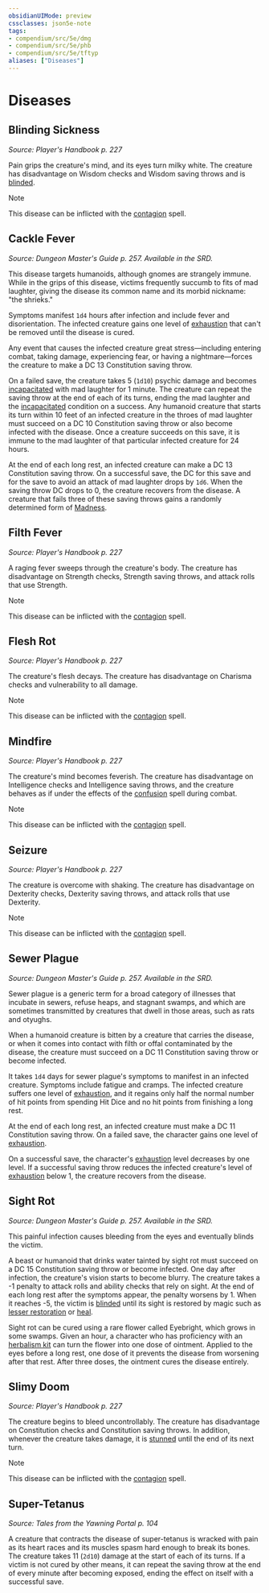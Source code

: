 ```yaml
---
obsidianUIMode: preview
cssclasses: json5e-note
tags:
- compendium/src/5e/dmg
- compendium/src/5e/phb
- compendium/src/5e/tftyp
aliases: ["Diseases"]
---
```

# Diseases

## Blinding Sickness
_Source: Player's Handbook p. 227_

Pain grips the creature's mind, and its eyes turn milky white. The creature has disadvantage on Wisdom checks and Wisdom saving throws and is [blinded](_conditions.md#blinded).

> [!note]
> This disease can be inflicted with the [contagion](compendium/spells/contagion.md) spell.

## Cackle Fever
_Source: Dungeon Master's Guide p. 257. Available in the SRD._

This disease targets humanoids, although gnomes are strangely immune. While in the grips of this disease, victims frequently succumb to fits of mad laughter, giving the disease its common name and its morbid nickname: "the shrieks."

Symptoms manifest `1d4` hours after infection and include fever and disorientation. The infected creature gains one level of [exhaustion](_conditions.md#exhaustion) that can't be removed until the disease is cured.

Any event that causes the infected creature great stress—including entering combat, taking damage, experiencing fear, or having a nightmare—forces the creature to make a DC 13 Constitution saving throw.

On a failed save, the creature takes 5 (`1d10`) psychic damage and becomes [incapacitated](_conditions.md#incapacitated) with mad laughter for 1 minute. The creature can repeat the saving throw at the end of each of its turns, ending the mad laughter and the [incapacitated](_conditions.md#incapacitated) condition on a success. Any humanoid creature that starts its turn within 10 feet of an infected creature in the throes of mad laughter must succeed on a DC 10 Constitution saving throw or also become infected with the disease. Once a creature succeeds on this save, it is immune to the mad laughter of that particular infected creature for 24 hours.

At the end of each long rest, an infected creature can make a DC 13 Constitution saving throw. On a successful save, the DC for this save and for the save to avoid an attack of mad laughter drops by `1d6`. When the saving throw DC drops to 0, the creature recovers from the disease. A creature that fails three of these saving throws gains a randomly determined form of [Madness](_madness.md).

## Filth Fever
_Source: Player's Handbook p. 227_

A raging fever sweeps through the creature's body. The creature has disadvantage on Strength checks, Strength saving throws, and attack rolls that use Strength.

> [!note]
> This disease can be inflicted with the [contagion](compendium/spells/contagion.md) spell.

## Flesh Rot
_Source: Player's Handbook p. 227_

The creature's flesh decays. The creature has disadvantage on Charisma checks and vulnerability to all damage.

> [!note]
> This disease can be inflicted with the [contagion](compendium/spells/contagion.md) spell.

## Mindfire
_Source: Player's Handbook p. 227_

The creature's mind becomes feverish. The creature has disadvantage on Intelligence checks and Intelligence saving throws, and the creature behaves as if under the effects of the [confusion](compendium/spells/confusion.md) spell during combat.

> [!note]
> This disease can be inflicted with the [contagion](compendium/spells/contagion.md) spell.

## Seizure
_Source: Player's Handbook p. 227_

The creature is overcome with shaking. The creature has disadvantage on Dexterity checks, Dexterity saving throws, and attack rolls that use Dexterity.

> [!note]
> This disease can be inflicted with the [contagion](compendium/spells/contagion.md) spell.

## Sewer Plague
_Source: Dungeon Master's Guide p. 257. Available in the SRD._

Sewer plague is a generic term for a broad category of illnesses that incubate in sewers, refuse heaps, and stagnant swamps, and which are sometimes transmitted by creatures that dwell in those areas, such as rats and otyughs.

When a humanoid creature is bitten by a creature that carries the disease, or when it comes into contact with filth or offal contaminated by the disease, the creature must succeed on a DC 11 Constitution saving throw or become infected.

It takes `1d4` days for sewer plague's symptoms to manifest in an infected creature. Symptoms include fatigue and cramps. The infected creature suffers one level of [exhaustion](_conditions.md#exhaustion), and it regains only half the normal number of hit points from spending Hit Dice and no hit points from finishing a long rest.

At the end of each long rest, an infected creature must make a DC 11 Constitution saving throw. On a failed save, the character gains one level of [exhaustion](_conditions.md#exhaustion).

On a successful save, the character's [exhaustion](_conditions.md#exhaustion) level decreases by one level. If a successful saving throw reduces the infected creature's level of [exhaustion](_conditions.md#exhaustion) below 1, the creature recovers from the disease.

## Sight Rot
_Source: Dungeon Master's Guide p. 257. Available in the SRD._

This painful infection causes bleeding from the eyes and eventually blinds the victim.

A beast or humanoid that drinks water tainted by sight rot must succeed on a DC 15 Constitution saving throw or become infected. One day after infection, the creature's vision starts to become blurry. The creature takes a -1 penalty to attack rolls and ability checks that rely on sight. At the end of each long rest after the symptoms appear, the penalty worsens by 1. When it reaches -5, the victim is [blinded](_conditions.md#blinded) until its sight is restored by magic such as [lesser restoration](compendium/spells/lesser-restoration.md) or [heal](compendium/spells/heal.md).

Sight rot can be cured using a rare flower called Eyebright, which grows in some swamps. Given an hour, a character who has proficiency with an [herbalism kit](compendium/items/herbalism-kit.md) can turn the flower into one dose of ointment. Applied to the eyes before a long rest, one dose of it prevents the disease from worsening after that rest. After three doses, the ointment cures the disease entirely.

## Slimy Doom
_Source: Player's Handbook p. 227_

The creature begins to bleed uncontrollably. The creature has disadvantage on Constitution checks and Constitution saving throws. In addition, whenever the creature takes damage, it is [stunned](_conditions.md#stunned) until the end of its next turn.

> [!note]
> This disease can be inflicted with the [contagion](compendium/spells/contagion.md) spell.

## Super-Tetanus
_Source: Tales from the Yawning Portal p. 104_

A creature that contracts the disease of super-tetanus is wracked with pain as its heart races and its muscles spasm hard enough to break its bones. The creature takes 11 (`2d10`) damage at the start of each of its turns. If a victim is not cured by other means, it can repeat the saving throw at the end of every minute after becoming exposed, ending the effect on itself with a successful save.